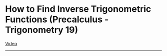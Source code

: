 # How to Find Inverse Trigonometric Functions (Precalculus - Trigonometry 19)

[Video](https://www.youtube.com/watch?v=Ru9Xbd01Jk8)

---
